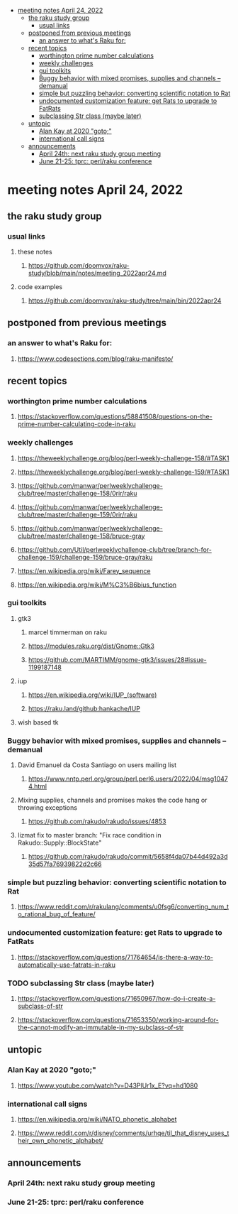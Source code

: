 - [meeting notes April 24, 2022](#org6da83c8)
  - [the raku study group](#orgfb71583)
    - [usual links](#orgb4df2ac)
  - [postponed from previous meetings](#orgbbae130)
    - [an answer to what's Raku for:](#org095e056)
  - [recent topics](#org3cb5d5f)
    - [worthington prime number calculations](#orgc1c868a)
    - [weekly challenges](#org291fdf6)
    - [gui toolkits](#org9d73dd6)
    - [Buggy behavior with mixed promises, supplies and channels &#x2013; demanual](#orgd434b06)
    - [simple but puzzling behavior: converting scientific notation to Rat](#orgafbfcbf)
    - [undocumented customization feature: get Rats to upgrade to FatRats](#orgc0c0bc2)
    - [subclassing Str class (maybe later)](#org2fb4b57)
  - [untopic](#org6b3713f)
    - [Alan Kay at 2020 "goto;"](#org0e88672)
    - [international call signs](#org4cd05b4)
  - [announcements](#org2bb72fb)
    - [April 24th: next raku study group meeting](#org8408ad5)
    - [June 21-25: tprc: perl/raku conference](#orgbb77e2b)


<a id="org6da83c8"></a>

# meeting notes April 24, 2022


<a id="orgfb71583"></a>

## the raku study group


<a id="orgb4df2ac"></a>

### usual links

1.  these notes

    1.  <https://github.com/doomvox/raku-study/blob/main/notes/meeting_2022apr24.md>

2.  code examples

    1.  <https://github.com/doomvox/raku-study/tree/main/bin/2022apr24>


<a id="orgbbae130"></a>

## postponed from previous meetings


<a id="org095e056"></a>

### an answer to what's Raku for:

1.  <https://www.codesections.com/blog/raku-manifesto/>


<a id="org3cb5d5f"></a>

## recent topics


<a id="orgc1c868a"></a>

### worthington prime number calculations

1.  <https://stackoverflow.com/questions/58841508/questions-on-the-prime-number-calculating-code-in-raku>


<a id="org291fdf6"></a>

### weekly challenges

1.  <https://theweeklychallenge.org/blog/perl-weekly-challenge-158/#TASK1>

2.  <https://theweeklychallenge.org/blog/perl-weekly-challenge-159/#TASK1>

3.  <https://github.com/manwar/perlweeklychallenge-club/tree/master/challenge-158/0rir/raku>

4.  <https://github.com/manwar/perlweeklychallenge-club/tree/master/challenge-159/0rir/raku>

5.  <https://github.com/manwar/perlweeklychallenge-club/tree/master/challenge-158/bruce-gray>

6.  <https://github.com/Util/perlweeklychallenge-club/tree/branch-for-challenge-159/challenge-159/bruce-gray/raku>

7.  <https://en.wikipedia.org/wiki/Farey_sequence>

8.  <https://en.wikipedia.org/wiki/M%C3%B6bius_function>


<a id="org9d73dd6"></a>

### gui toolkits

1.  gtk3

    1.  marcel timmerman on raku
    
    2.  <https://modules.raku.org/dist/Gnome::Gtk3>
    
    3.  <https://github.com/MARTIMM/gnome-gtk3/issues/28#issue-1199187148>

2.  iup

    1.  <https://en.wikipedia.org/wiki/IUP_(software)>
    
    2.  <https://raku.land/github:hankache/IUP>

3.  wish based tk


<a id="orgd434b06"></a>

### Buggy behavior with mixed promises, supplies and channels &#x2013; demanual

1.  David Emanuel da Costa Santiago on users mailing list

    1.  <https://www.nntp.perl.org/group/perl.perl6.users/2022/04/msg10474.html>

2.  Mixing supplies, channels and promises makes the code hang or throwing exceptions

    1.  <https://github.com/rakudo/rakudo/issues/4853>

3.  lizmat fix to master branch: "Fix race condition in Rakudo::Supply::BlockState"

    1.  <https://github.com/rakudo/rakudo/commit/5658f4da07b44d492a3d35d57fa76939822d2c66>


<a id="orgafbfcbf"></a>

### simple but puzzling behavior: converting scientific notation to Rat

1.  <https://www.reddit.com/r/rakulang/comments/u0fsg6/converting_num_to_rational_bug_of_feature/>


<a id="orgc0c0bc2"></a>

### undocumented customization feature: get Rats to upgrade to FatRats

1.  <https://stackoverflow.com/questions/71764654/is-there-a-way-to-automatically-use-fatrats-in-raku>


<a id="org2fb4b57"></a>

### TODO subclassing Str class (maybe later)

1.  <https://stackoverflow.com/questions/71650967/how-do-i-create-a-subclass-of-str>

2.  <https://stackoverflow.com/questions/71653350/working-around-for-the-cannot-modify-an-immutable-in-my-subclass-of-str>


<a id="org6b3713f"></a>

## untopic


<a id="org0e88672"></a>

### Alan Kay at 2020 "goto;"

1.  <https://www.youtube.com/watch?v=D43PlUr1x_E?vq=hd1080>


<a id="org4cd05b4"></a>

### international call signs

1.  <https://en.wikipedia.org/wiki/NATO_phonetic_alphabet>

2.  <https://www.reddit.com/r/disney/comments/urhqe/til_that_disney_uses_their_own_phonetic_alphabet/>


<a id="org2bb72fb"></a>

## announcements


<a id="org8408ad5"></a>

### April 24th: next raku study group meeting


<a id="orgbb77e2b"></a>

### June 21-25: tprc: perl/raku conference
